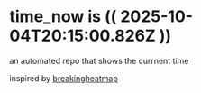 # time_now is (( 2025-10-04T20:15:00.826Z ))

an automated repo that shows the currnent time

inspired by [breakingheatmap](https://github.com/breakingheatmap/breakingheatmap)